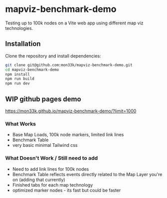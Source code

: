 
# mapviz-benchmark-demo
Testing up to 100k nodes on a Vite web app using different map viz technologies. 

## Installation

Clone the repository and install dependencies:

```bash
git clone git@github.com:mon33k/mapviz-benchmark-demo.git
cd mapviz-benchmark-demo
npm install
npm run build
npm run dev 
```

## WIP github pages demo
https://mon33k.github.io/mapviz-benchmark-demo/?limit=1000

### What Works
- Base Map Loads, 100k node markers, limited link lines
- Benchmark Table
- very basic minimal Tailwind css


### What Doesn't Work / Still need to add
- Need to add link lines for 100k nodes 
- Benchmark Table reflects events directly related to the Map Layer you're on (adding that currently)
- Finished tabs for each map technology 
- optimized marker nodes - its fast but could be faster
